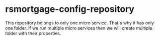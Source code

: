 # rsmortgage-config-repository

This repository belongs to only one micro service. That's why it has only one folder. 
If we run multiple micro services then we will create multiple folder with their properties.
